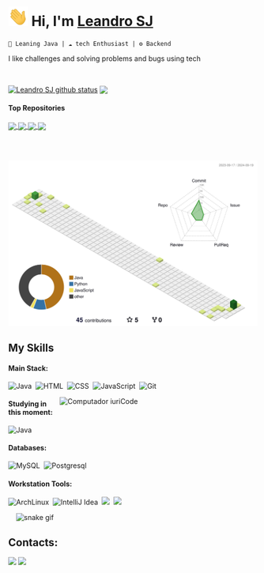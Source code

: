 # <img src="assets/Hi.gif" width="40px"> Hi, I'm [**Leandro SJ**](https://socrabytes.github.io/) 

`🚀 Leaning Java | ☁️ tech Enthusiast | ⚙️ Backend`
<p>I like challenges and solving problems and bugs using tech</p>&nbsp;


 <a href="https://github.com/anuraghazra/github-readme-stats"><img align="center" src="https://github-readme-stats.vercel.app/api?username=leandrosj&show_icons=true&include_all_commits=true&theme=buefy&hide_border=true" alt="Leandro SJ github status" /></a> <a href="https://github.com/anuraghazra/github-readme-stats"><img align="center" src="https://github-readme-stats.vercel.app/api/top-langs/?username=leandroSJ&layout=compact&theme=buefy&hide_border=true" /></a>
 

 
#### Top Repositories


<a href="https://github.com/leandrosj/praticando-JAVA">
  <img align="center" src="https://github-readme-stats.vercel.app/api/pin/?username=leandrosj&repo=praticando-JAVA&theme=buefy" />
</a>
<a href="https://github.com/leandroSJ/Arius-Sistemas-Backup-NFCE-v4.0">
  <img align="center" src="https://github-readme-stats.vercel.app/api/pin/?username=leandrosj&repo=Arius-Sistemas-Backup-NFCE-v4.0&theme=buefy" />
</a>
<a href="https://github.com/leandroSJ/Atualizacao_site_Casadasfarinhas">
  <img align="center" src="https://github-readme-stats.vercel.app/api/pin/?username=leandrosj&repo=Atualizacao_site_Casadasfarinhas&theme=buefy" />
</a>
<a href="https://github.com/leandroSJ/Arius-sistemas-automacao-para-ERP">
  <img align="center" src="https://github-readme-stats.vercel.app/api/pin/?username=leandrosj&repo=Arius-sistemas-automacao-para-ERP&theme=buefy" />
</a>

<br />
<br />
 
 &nbsp;
 &nbsp;

<!-- 3D-Contribution Graph -->
<picture>
  <source media="(prefers-color-scheme: dark)" srcset="./profile-3d-contrib/profile-night-green.svg" />
  <source media="(prefers-color-scheme: light)" srcset="./profile-3d-contrib/profile-green-animate.svg" />
  <img alt="3D GitHub Contributions" src="./profile-3d-contrib/profile-green-animate.svg" />
</picture>

## My Skills

#### Main Stack:
![Java](https://img.shields.io/badge/Java-%23E4405F?style=for-the-badge&logo=openjdk&logoColor=white)&nbsp;
![HTML](https://img.shields.io/badge/HTML5-E34F26?style=for-the-badge&logo=html5&logoColor=white)&nbsp;
![CSS](https://img.shields.io/badge/CSS3-1572B6?style=for-the-badge&logo=css3&logoColor=white)&nbsp;
![JavaScript](https://img.shields.io/badge/JavaScript-F7DF1E?style=for-the-badge&logo=javascript&logoColor=black)&nbsp;
![Git](https://img.shields.io/badge/GIT-E44C30?style=for-the-badge&logo=git&logoColor=white)&nbsp;

<img src="https://raw.githubusercontent.com/MicaelliMedeiros/micaellimedeiros/master/image/computer-illustration.png" min-width="400px" max-width="400px" width="400px" align="right" alt="Computador iuriCode">

#### Studying in this moment:

![Java](https://img.shields.io/badge/Java-%23E4405F?style=for-the-badge&logo=openjdk&logoColor=white)&nbsp;

#### Databases:

![MySQL](https://img.shields.io/badge/MySQL-4EA94B?style=for-the-badge&logo=mysql&logoColor=white)&nbsp;
![Postgresql](https://img.shields.io/badge/PostgreSQL-316192?style=for-the-badge&logo=postgresql&logoColor=white)&nbsp;

#### Workstation Tools:

![ArchLinux](https://img.shields.io/badge/ArchLinux-gnome46-316192?style=for-the-badge&logo=archlinux&logoColor=white)&nbsp;
![IntelliJ Idea](https://img.shields.io/badge/IntelliJIDEA-316192?style=for-the-badge&logo=intellijidea&logoColor=white)&nbsp;
<img src="https://img.shields.io/badge/AMD-Ryzen_5_3600-ED1C24?style=for-the-badge&logo=amd&logoColor=white">  <img/>
<img src ="https://img.shields.io/badge/AMD-Radeon_RX_550_4GB-ED1C24?style=for-the-badge&logo=amd&logoColor=white"><img/>



&nbsp;
&nbsp;
![snake gif](https://github.com/leandrosj/leandrosj/blob/output/github-contribution-grid-snake.gif)

## Contacts:

<div> 
<a href = "mailto:leandro.dejesus@outlook.com.br"> <img src="https://img.shields.io/badge/-Gmail-%23333?style=for-the-badge&logo=gmail&logoColor=white" target="_blank"></a>
<a href="https://www.linkedin.com/in/leandroSJ" target="_blank" ><img src="https://img.shields.io/badge/-LinkedIn-%230077B5?style=for-the-badge&logo=linkedin&logoColor=white" ></a> 
</div>&nbsp;&nbsp; 
  
<!--<img width=100% src="https://capsule-render.vercel.app/api?type=waving&color=8F0D87&height=120&section=footer"/>  -->
